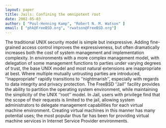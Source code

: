 ```yaml
---
layout: paper
title: Jails: Confining the omnipotent root
date: 2002-05-03
author: [ "Poul-Henning Kamp", "Robert N. M. Watson" ]
email: [ "phk@FreeBSD.org", "rwatson@FreeBSD.org"]
---
```

The traditional UNIX security model is simple but inexpressive.
Adding fine-grained access control improves the expressiveness, but
often dramatically increases both the cost of system management and
implementation complexity. In environments with a more complex
management model, with delegation of some management functions to
parties under varying degrees of trust, the base UNIX model and most
natural extensions are inappropriate at best. Where multiple mutually
untrusting parties are introduced, ‘‘inappropriate’’ rapidly
transitions to ‘‘nightmarish’’, especially with regards to data
integrity and privacy protection.
The FreeBSD ‘‘Jail’’ facility provides the ability to partition the
operating system environment, while maintaining the simplicity of
the UNIX ‘‘root’’ model. In Jail, users with privilege find that
the scope of their requests is limited to the jail, allowing system
administrators to delegate management capabilities for each virtual
machine environment.  Creating virtual machines in this manner has
many potential uses; the most popular thus far has been for providing
virtual machine services in Internet Service Provider environments.
